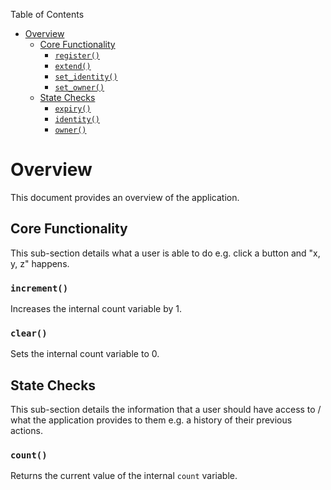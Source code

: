 Table of Contents
- [Overview](#overview)
  - [Core Functionality](#core-functionality)
    - [`register()`](#register)
    - [`extend()`](#extend)
    - [`set_identity()`](#set_identity)
    - [`set_owner()`](#set_owner)
  - [State Checks](#state-checks)
    - [`expiry()`](#expiry)
    - [`identity()`](#identity)
    - [`owner()`](#owner)

# Overview

This document provides an overview of the application.

## Core Functionality

This sub-section details what a user is able to do e.g. click a button and "x, y, z" happens.

### `increment()`

Increases the internal count variable by 1.

### `clear()`

Sets the internal count variable to 0.

## State Checks

This sub-section details the information that a user should have access to / what the application provides to them e.g. a history of their previous actions.

### `count()`

Returns the current value of the internal `count` variable.

